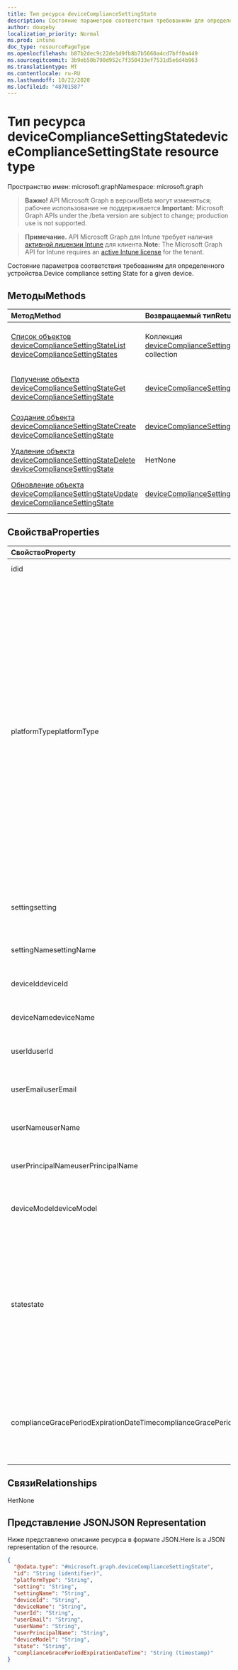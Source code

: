 ```yaml
---
title: Тип ресурса deviceComplianceSettingState
description: Состояние параметров соответствия требованиям для определенного устройства.
author: dougeby
localization_priority: Normal
ms.prod: intune
doc_type: resourcePageType
ms.openlocfilehash: b87b2dec9c22de1d9fb8b7b5660a4cd7bff0a449
ms.sourcegitcommit: 3b9eb50b790d952c7f350433ef7531d5e6d4b963
ms.translationtype: MT
ms.contentlocale: ru-RU
ms.lasthandoff: 10/22/2020
ms.locfileid: "48701587"
---
```

# <a name="devicecompliancesettingstate-resource-type"></a><span data-ttu-id="355f1-103">Тип ресурса deviceComplianceSettingState</span><span class="sxs-lookup"><span data-stu-id="355f1-103">deviceComplianceSettingState resource type</span></span>

<span data-ttu-id="355f1-104">Пространство имен: microsoft.graph</span><span class="sxs-lookup"><span data-stu-id="355f1-104">Namespace: microsoft.graph</span></span>

> <span data-ttu-id="355f1-105">**Важно!** API Microsoft Graph в версии/Beta могут изменяться; рабочее использование не поддерживается.</span><span class="sxs-lookup"><span data-stu-id="355f1-105">**Important:** Microsoft Graph APIs under the /beta version are subject to change; production use is not supported.</span></span>

> <span data-ttu-id="355f1-106">**Примечание.** API Microsoft Graph для Intune требует наличия [активной лицензии Intune](https://go.microsoft.com/fwlink/?linkid=839381) для клиента.</span><span class="sxs-lookup"><span data-stu-id="355f1-106">**Note:** The Microsoft Graph API for Intune requires an [active Intune license](https://go.microsoft.com/fwlink/?linkid=839381) for the tenant.</span></span>

<span data-ttu-id="355f1-107">Состояние параметров соответствия требованиям для определенного устройства.</span><span class="sxs-lookup"><span data-stu-id="355f1-107">Device compliance setting State for a given device.</span></span>

## <a name="methods"></a><span data-ttu-id="355f1-108">Методы</span><span class="sxs-lookup"><span data-stu-id="355f1-108">Methods</span></span>
|<span data-ttu-id="355f1-109">Метод</span><span class="sxs-lookup"><span data-stu-id="355f1-109">Method</span></span>|<span data-ttu-id="355f1-110">Возвращаемый тип</span><span class="sxs-lookup"><span data-stu-id="355f1-110">Return Type</span></span>|<span data-ttu-id="355f1-111">Описание</span><span class="sxs-lookup"><span data-stu-id="355f1-111">Description</span></span>|
|:---|:---|:---|
|[<span data-ttu-id="355f1-112">Список объектов deviceComplianceSettingState</span><span class="sxs-lookup"><span data-stu-id="355f1-112">List deviceComplianceSettingStates</span></span>](../api/intune-deviceconfig-devicecompliancesettingstate-list.md)|<span data-ttu-id="355f1-113">Коллекция [deviceComplianceSettingState](../resources/intune-deviceconfig-devicecompliancesettingstate.md)</span><span class="sxs-lookup"><span data-stu-id="355f1-113">[deviceComplianceSettingState](../resources/intune-deviceconfig-devicecompliancesettingstate.md) collection</span></span>|<span data-ttu-id="355f1-114">Список свойств и связей объектов [deviceComplianceSettingState](../resources/intune-deviceconfig-devicecompliancesettingstate.md).</span><span class="sxs-lookup"><span data-stu-id="355f1-114">List properties and relationships of the [deviceComplianceSettingState](../resources/intune-deviceconfig-devicecompliancesettingstate.md) objects.</span></span>|
|[<span data-ttu-id="355f1-115">Получение объекта deviceComplianceSettingState</span><span class="sxs-lookup"><span data-stu-id="355f1-115">Get deviceComplianceSettingState</span></span>](../api/intune-deviceconfig-devicecompliancesettingstate-get.md)|[<span data-ttu-id="355f1-116">deviceComplianceSettingState</span><span class="sxs-lookup"><span data-stu-id="355f1-116">deviceComplianceSettingState</span></span>](../resources/intune-deviceconfig-devicecompliancesettingstate.md)|<span data-ttu-id="355f1-117">Чтение свойств и связей объекта [deviceComplianceSettingState](../resources/intune-deviceconfig-devicecompliancesettingstate.md).</span><span class="sxs-lookup"><span data-stu-id="355f1-117">Read properties and relationships of the [deviceComplianceSettingState](../resources/intune-deviceconfig-devicecompliancesettingstate.md) object.</span></span>|
|[<span data-ttu-id="355f1-118">Создание объекта deviceComplianceSettingState</span><span class="sxs-lookup"><span data-stu-id="355f1-118">Create deviceComplianceSettingState</span></span>](../api/intune-deviceconfig-devicecompliancesettingstate-create.md)|[<span data-ttu-id="355f1-119">deviceComplianceSettingState</span><span class="sxs-lookup"><span data-stu-id="355f1-119">deviceComplianceSettingState</span></span>](../resources/intune-deviceconfig-devicecompliancesettingstate.md)|<span data-ttu-id="355f1-120">Создание объекта [deviceComplianceSettingState](../resources/intune-deviceconfig-devicecompliancesettingstate.md).</span><span class="sxs-lookup"><span data-stu-id="355f1-120">Create a new [deviceComplianceSettingState](../resources/intune-deviceconfig-devicecompliancesettingstate.md) object.</span></span>|
|[<span data-ttu-id="355f1-121">Удаление объекта deviceComplianceSettingState</span><span class="sxs-lookup"><span data-stu-id="355f1-121">Delete deviceComplianceSettingState</span></span>](../api/intune-deviceconfig-devicecompliancesettingstate-delete.md)|<span data-ttu-id="355f1-122">Нет</span><span class="sxs-lookup"><span data-stu-id="355f1-122">None</span></span>|<span data-ttu-id="355f1-123">Удаляет объект [deviceComplianceSettingState](../resources/intune-deviceconfig-devicecompliancesettingstate.md).</span><span class="sxs-lookup"><span data-stu-id="355f1-123">Deletes a [deviceComplianceSettingState](../resources/intune-deviceconfig-devicecompliancesettingstate.md).</span></span>|
|[<span data-ttu-id="355f1-124">Обновление объекта deviceComplianceSettingState</span><span class="sxs-lookup"><span data-stu-id="355f1-124">Update deviceComplianceSettingState</span></span>](../api/intune-deviceconfig-devicecompliancesettingstate-update.md)|[<span data-ttu-id="355f1-125">deviceComplianceSettingState</span><span class="sxs-lookup"><span data-stu-id="355f1-125">deviceComplianceSettingState</span></span>](../resources/intune-deviceconfig-devicecompliancesettingstate.md)|<span data-ttu-id="355f1-126">Обновление свойств объекта [deviceComplianceSettingState](../resources/intune-deviceconfig-devicecompliancesettingstate.md).</span><span class="sxs-lookup"><span data-stu-id="355f1-126">Update the properties of a [deviceComplianceSettingState](../resources/intune-deviceconfig-devicecompliancesettingstate.md) object.</span></span>|

## <a name="properties"></a><span data-ttu-id="355f1-127">Свойства</span><span class="sxs-lookup"><span data-stu-id="355f1-127">Properties</span></span>
|<span data-ttu-id="355f1-128">Свойство</span><span class="sxs-lookup"><span data-stu-id="355f1-128">Property</span></span>|<span data-ttu-id="355f1-129">Тип</span><span class="sxs-lookup"><span data-stu-id="355f1-129">Type</span></span>|<span data-ttu-id="355f1-130">Описание</span><span class="sxs-lookup"><span data-stu-id="355f1-130">Description</span></span>|
|:---|:---|:---|
|<span data-ttu-id="355f1-131">id</span><span class="sxs-lookup"><span data-stu-id="355f1-131">id</span></span>|<span data-ttu-id="355f1-132">Строка</span><span class="sxs-lookup"><span data-stu-id="355f1-132">String</span></span>|<span data-ttu-id="355f1-133">Ключ объекта</span><span class="sxs-lookup"><span data-stu-id="355f1-133">Key of the entity</span></span>|
|<span data-ttu-id="355f1-134">platformType</span><span class="sxs-lookup"><span data-stu-id="355f1-134">platformType</span></span>|[<span data-ttu-id="355f1-135">deviceType</span><span class="sxs-lookup"><span data-stu-id="355f1-135">deviceType</span></span>](../resources/intune-shared-devicetype.md)|<span data-ttu-id="355f1-136">Тип платформы устройства.</span><span class="sxs-lookup"><span data-stu-id="355f1-136">Device platform type.</span></span> <span data-ttu-id="355f1-137">Возможные значения:,,,,,,,,,,, `desktop` `windowsRT` `winMO6` `nokia` `windowsPhone` `mac` `winCE` `winEmbedded` `iPhone` `iPad` `iPod` `android` `iSocConsumer` , `unix` , `macMDM` , `holoLens` `surfaceHub` `androidForWork` `androidEnterprise` `windows10x` `androidnGMS` `blackberry` `palm` `unknown` ,,,,,,,,,,,,,,,,,,,,,,.</span><span class="sxs-lookup"><span data-stu-id="355f1-137">Possible values are: `desktop`, `windowsRT`, `winMO6`, `nokia`, `windowsPhone`, `mac`, `winCE`, `winEmbedded`, `iPhone`, `iPad`, `iPod`, `android`, `iSocConsumer`, `unix`, `macMDM`, `holoLens`, `surfaceHub`, `androidForWork`, `androidEnterprise`, `windows10x`, `androidnGMS`, `blackberry`, `palm`, `unknown`.</span></span>|
|<span data-ttu-id="355f1-138">setting</span><span class="sxs-lookup"><span data-stu-id="355f1-138">setting</span></span>|<span data-ttu-id="355f1-139">String</span><span class="sxs-lookup"><span data-stu-id="355f1-139">String</span></span>|<span data-ttu-id="355f1-140">Имя класса параметров и свойства.</span><span class="sxs-lookup"><span data-stu-id="355f1-140">The setting class name and property name.</span></span>|
|<span data-ttu-id="355f1-141">settingName</span><span class="sxs-lookup"><span data-stu-id="355f1-141">settingName</span></span>|<span data-ttu-id="355f1-142">String</span><span class="sxs-lookup"><span data-stu-id="355f1-142">String</span></span>|<span data-ttu-id="355f1-143">Имя параметра в отчете</span><span class="sxs-lookup"><span data-stu-id="355f1-143">The Setting Name that is being reported</span></span>|
|<span data-ttu-id="355f1-144">deviceId</span><span class="sxs-lookup"><span data-stu-id="355f1-144">deviceId</span></span>|<span data-ttu-id="355f1-145">String</span><span class="sxs-lookup"><span data-stu-id="355f1-145">String</span></span>|<span data-ttu-id="355f1-146">ИД устройства в отчете</span><span class="sxs-lookup"><span data-stu-id="355f1-146">The Device Id that is being reported</span></span>|
|<span data-ttu-id="355f1-147">deviceName</span><span class="sxs-lookup"><span data-stu-id="355f1-147">deviceName</span></span>|<span data-ttu-id="355f1-148">String</span><span class="sxs-lookup"><span data-stu-id="355f1-148">String</span></span>|<span data-ttu-id="355f1-149">Имя устройства в отчете</span><span class="sxs-lookup"><span data-stu-id="355f1-149">The Device Name that is being reported</span></span>|
|<span data-ttu-id="355f1-150">userId</span><span class="sxs-lookup"><span data-stu-id="355f1-150">userId</span></span>|<span data-ttu-id="355f1-151">String</span><span class="sxs-lookup"><span data-stu-id="355f1-151">String</span></span>|<span data-ttu-id="355f1-152">ИД пользователя в отчете</span><span class="sxs-lookup"><span data-stu-id="355f1-152">The user Id that is being reported</span></span>|
|<span data-ttu-id="355f1-153">userEmail</span><span class="sxs-lookup"><span data-stu-id="355f1-153">userEmail</span></span>|<span data-ttu-id="355f1-154">String</span><span class="sxs-lookup"><span data-stu-id="355f1-154">String</span></span>|<span data-ttu-id="355f1-155">Электронный адрес пользователя в отчете</span><span class="sxs-lookup"><span data-stu-id="355f1-155">The User email address that is being reported</span></span>|
|<span data-ttu-id="355f1-156">userName</span><span class="sxs-lookup"><span data-stu-id="355f1-156">userName</span></span>|<span data-ttu-id="355f1-157">String</span><span class="sxs-lookup"><span data-stu-id="355f1-157">String</span></span>|<span data-ttu-id="355f1-158">Имя пользователя в отчете</span><span class="sxs-lookup"><span data-stu-id="355f1-158">The User Name that is being reported</span></span>|
|<span data-ttu-id="355f1-159">userPrincipalName</span><span class="sxs-lookup"><span data-stu-id="355f1-159">userPrincipalName</span></span>|<span data-ttu-id="355f1-160">String</span><span class="sxs-lookup"><span data-stu-id="355f1-160">String</span></span>|<span data-ttu-id="355f1-161">Имя участника-пользователя в отчете</span><span class="sxs-lookup"><span data-stu-id="355f1-161">The User PrincipalName that is being reported</span></span>|
|<span data-ttu-id="355f1-162">deviceModel</span><span class="sxs-lookup"><span data-stu-id="355f1-162">deviceModel</span></span>|<span data-ttu-id="355f1-163">String</span><span class="sxs-lookup"><span data-stu-id="355f1-163">String</span></span>|<span data-ttu-id="355f1-164">Модель устройства в отчете</span><span class="sxs-lookup"><span data-stu-id="355f1-164">The device model that is being reported</span></span>|
|<span data-ttu-id="355f1-165">state</span><span class="sxs-lookup"><span data-stu-id="355f1-165">state</span></span>|[<span data-ttu-id="355f1-166">комплианцестатус</span><span class="sxs-lookup"><span data-stu-id="355f1-166">complianceStatus</span></span>](../resources/intune-shared-compliancestatus.md)|<span data-ttu-id="355f1-167">Состояние соответствия для параметра.</span><span class="sxs-lookup"><span data-stu-id="355f1-167">The compliance state of the setting.</span></span> <span data-ttu-id="355f1-168">Возможные значения: `unknown`, `notApplicable`, `compliant`, `remediated`, `nonCompliant`, `error`, `conflict`, `notAssigned`.</span><span class="sxs-lookup"><span data-stu-id="355f1-168">Possible values are: `unknown`, `notApplicable`, `compliant`, `remediated`, `nonCompliant`, `error`, `conflict`, `notAssigned`.</span></span>|
|<span data-ttu-id="355f1-169">complianceGracePeriodExpirationDateTime</span><span class="sxs-lookup"><span data-stu-id="355f1-169">complianceGracePeriodExpirationDateTime</span></span>|<span data-ttu-id="355f1-170">DateTimeOffset</span><span class="sxs-lookup"><span data-stu-id="355f1-170">DateTimeOffset</span></span>|<span data-ttu-id="355f1-171">Дата и время истечения льготного периода соответствия требования для устройства</span><span class="sxs-lookup"><span data-stu-id="355f1-171">The DateTime when device compliance grace period expires</span></span>|

## <a name="relationships"></a><span data-ttu-id="355f1-172">Связи</span><span class="sxs-lookup"><span data-stu-id="355f1-172">Relationships</span></span>
<span data-ttu-id="355f1-173">Нет</span><span class="sxs-lookup"><span data-stu-id="355f1-173">None</span></span>

## <a name="json-representation"></a><span data-ttu-id="355f1-174">Представление JSON</span><span class="sxs-lookup"><span data-stu-id="355f1-174">JSON Representation</span></span>
<span data-ttu-id="355f1-175">Ниже представлено описание ресурса в формате JSON.</span><span class="sxs-lookup"><span data-stu-id="355f1-175">Here is a JSON representation of the resource.</span></span>
<!-- {
  "blockType": "resource",
  "keyProperty": "id",
  "@odata.type": "microsoft.graph.deviceComplianceSettingState"
}
-->
``` json
{
  "@odata.type": "#microsoft.graph.deviceComplianceSettingState",
  "id": "String (identifier)",
  "platformType": "String",
  "setting": "String",
  "settingName": "String",
  "deviceId": "String",
  "deviceName": "String",
  "userId": "String",
  "userEmail": "String",
  "userName": "String",
  "userPrincipalName": "String",
  "deviceModel": "String",
  "state": "String",
  "complianceGracePeriodExpirationDateTime": "String (timestamp)"
}
```





